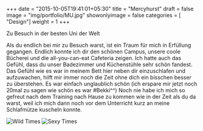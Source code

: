 +++
date = "2015-10-05T19:41:01+05:30"
title = "Mercyhurst"
draft = false
image = "img/portfolio/MU.jpg"
showonlyimage = false
categories = [ "Design"]
weight = 1
+++

Zu Besuch in der besten Uni der Welt

<!--more--> 

Als du endlich bei mir zu Besuch warst, ist ein Traum für mich in Erfüllung gegangen. Endlich konnte ich dir den schönen Campus, unsere coole Bücherei und die all-you-can-eat Cafeteria zeigen. Ich hatte auch das Gefühl, dass du unser Badezimmer und Küchenstühle sehr schön fandest. Das Gefühl wie es war in meinem Bett hier neben dir einzuschlafen und aufzuwachen, hilft mir immer noch die Zeit ohne dich ein bisschen besser zu überstehen. Es war einfach unglaublich schön (ich erspare mir jetzt noch 20mal zu sagen wie schön es war #Bekki^^) Noch nie habe ich mich so gefreut nach dem Training nach Hause zu kommen wie in der Zeit als du da warst, weil ich mich dann noch vor dem Unterricht kurz an meine Schlafmütze kuscheln konnte. 

![Wild Times](/img/WT.jpg "Wild Time") ![Sexy Times](/img/ST.jpg "Sexy Times")
